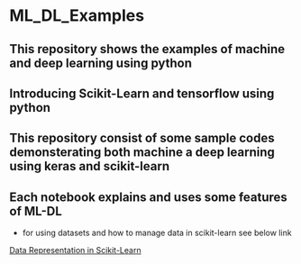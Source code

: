 # ML_DL_Examples
## This repository shows the examples of machine and deep learning using python

## Introducing Scikit-Learn and tensorflow using python

## This repository consist of some sample codes demonsterating both machine a deep learning using keras and scikit-learn

## Each notebook explains and uses some features of ML-DL


- for using datasets and how to manage data in scikit-learn see below link

[Data Representation in Scikit-Learn](https://https://github.com/moeinsql/ML_DL_Examples/blob/main/ml_lab_03_01_class_iris_nocode.ipynb)
